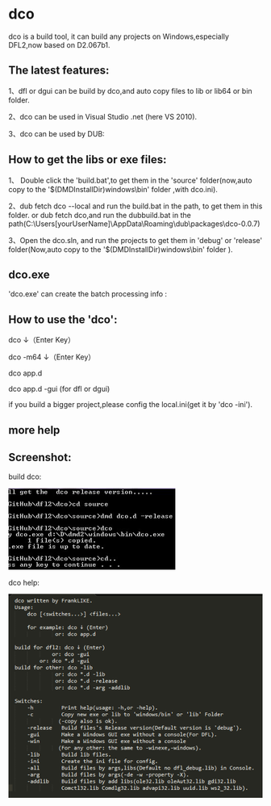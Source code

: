 dco
====
dco is a build tool, it can build any projects on Windows,especially DFL2,now based on D2.067b1.
 
The latest features:
---
1、dfl or dgui can be build by dco,and auto copy files to lib or lib64 or bin folder.

2、dco can be used in Visual Studio .net (here VS 2010).

3、dco can be used by DUB:

 
How to get the libs or exe files:
---
1、 Double click the 'build.bat',to get them in the 'source' folder(now,auto copy to the '$(DMDInstallDir)windows\bin' folder ,with dco.ini).

2、dub fetch dco --local and run the build.bat in the path, to get them in this folder.
   or 
     dub fetch dco,and run the dubbuild.bat in the path(C:\Users\[yourUserName]\AppData\Roaming\dub\packages\dco-0.0.7)

3、Open the dco.sln, and run the projects to get them in 'debug' or 'release' folder(Now,auto copy to the '$(DMDInstallDir)windows\bin' folder ).
	 


dco.exe
---
'dco.exe' can create the batch processing info :

How to use the 'dco':
--- 
  dco ↓（Enter Key）

  dco -m64 ↓（Enter Key）

  dco app.d

  dco app.d -gui (for dfl or dgui)
  
if you build a bigger project,please config the local.ini(get it by 'dco -ini').

more help 
---

  Screenshot:
---
   build dco:

  ![build dco](https://raw.githubusercontent.com/FrankLIKE/dco/master/Images/dco.png)

   dco help:

  ![dco help](https://raw.githubusercontent.com/FrankLIKE/dco/master/Images/dco_help.png)
   
  

